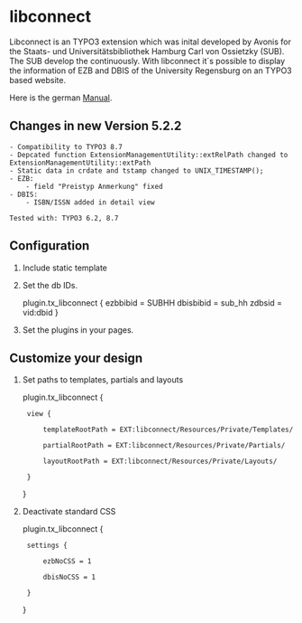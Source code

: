 # libconnect

Libconnect is an TYPO3 extension which was inital developed by Avonis for the Staats- und Universitätsbibliothek Hamburg Carl von Ossietzky (SUB). The SUB develop the continuously.
With libconnect it´s possible to display the information of EZB and DBIS of the University Regensburg on an TYPO3 based website.

Here is the german [Manual](doc/manual.pdf "Ausführliches Manual").

## Changes in new Version 5.2.2

    - Compatibility to TYPO3 8.7
    - Depcated function ExtensionManagementUtility::extRelPath changed to ExtensionManagementUtility::extPath
    - Static data in crdate and tstamp changed to UNIX_TIMESTAMP();
    - EZB:
        - field "Preistyp Anmerkung" fixed
    - DBIS:
        - ISBN/ISSN added in detail view 

    Tested with: TYPO3 6.2, 8.7

## Configuration

1. Include static template
2. Set the db IDs. 

    plugin.tx_libconnect {
        ezbbibid = SUBHH
        dbisbibid = sub_hh
        zdbsid = vid:dbid
    }

3. Set the plugins in your pages.

## Customize your design

1. Set paths to templates, partials and layouts

    plugin.tx_libconnect {

        view {

            templateRootPath = EXT:libconnect/Resources/Private/Templates/

            partialRootPath = EXT:libconnect/Resources/Private/Partials/

            layoutRootPath = EXT:libconnect/Resources/Private/Layouts/

        }

    }
2. Deactivate standard CSS

    plugin.tx_libconnect {

        settings {

            ezbNoCSS = 1

            dbisNoCSS = 1

        }

    }
